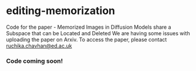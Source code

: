 # editing-memorization
Code for the paper - Memorized Images in Diffusion Models share a Subspace that can be Located and Deleted
We are having some issues with uploading the paper on Arxiv. To access the paper, please contact [ruchika.chavhan@ed.ac.uk](ruchika.chavhan@ed.ac.uk)
### Code coming soon!

